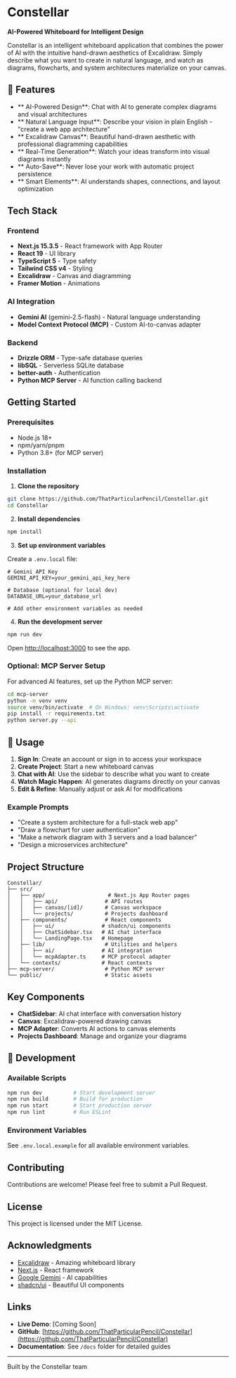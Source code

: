 # Constellar

**AI-Powered Whiteboard for Intelligent Design**

Constellar is an intelligent whiteboard application that combines the power of AI with the intuitive hand-drawn aesthetics of Excalidraw. Simply describe what you want to create in natural language, and watch as diagrams, flowcharts, and system architectures materialize on your canvas.

## 🌟 Features

- ** AI-Powered Design**: Chat with AI to generate complex diagrams and visual architectures
- ** Natural Language Input**: Describe your vision in plain English - "create a web app architecture"
- ** Excalidraw Canvas**: Beautiful hand-drawn aesthetic with professional diagramming capabilities
- ** Real-Time Generation**: Watch your ideas transform into visual diagrams instantly
- ** Auto-Save**: Never lose your work with automatic project persistence
- ** Smart Elements**: AI understands shapes, connections, and layout optimization

## Tech Stack

### Frontend
- **Next.js 15.3.5** - React framework with App Router
- **React 19** - UI library
- **TypeScript 5** - Type safety
- **Tailwind CSS v4** - Styling
- **Excalidraw** - Canvas and diagramming
- **Framer Motion** - Animations

### AI Integration
- **Gemini AI** (gemini-2.5-flash) - Natural language understanding
- **Model Context Protocol (MCP)** - Custom AI-to-canvas adapter

### Backend
- **Drizzle ORM** - Type-safe database queries
- **libSQL** - Serverless SQLite database
- **better-auth** - Authentication
- **Python MCP Server** - AI function calling backend

##  Getting Started

### Prerequisites
- Node.js 18+
- npm/yarn/pnpm
- Python 3.8+ (for MCP server)

### Installation

1. **Clone the repository**
```bash
git clone https://github.com/ThatParticularPencil/Constellar.git
cd Constellar
```

2. **Install dependencies**
```bash
npm install
```

3. **Set up environment variables**

Create a `.env.local` file:
```env
# Gemini API Key
GEMINI_API_KEY=your_gemini_api_key_here

# Database (optional for local dev)
DATABASE_URL=your_database_url

# Add other environment variables as needed
```

4. **Run the development server**
```bash
npm run dev
```

Open [http://localhost:3000](http://localhost:3000) to see the app.

### Optional: MCP Server Setup

For advanced AI features, set up the Python MCP server:

```bash
cd mcp-server
python -m venv venv
source venv/bin/activate  # On Windows: venv\Scripts\activate
pip install -r requirements.txt
python server.py --api
```

## 📖 Usage

1. **Sign In**: Create an account or sign in to access your workspace
2. **Create Project**: Start a new whiteboard canvas
3. **Chat with AI**: Use the sidebar to describe what you want to create
4. **Watch Magic Happen**: AI generates diagrams directly on your canvas
5. **Edit & Refine**: Manually adjust or ask AI for modifications

### Example Prompts

- "Create a system architecture for a full-stack web app"
- "Draw a flowchart for user authentication"
- "Make a network diagram with 3 servers and a load balancer"
- "Design a microservices architecture"

## Project Structure

```
Constellar/
├── src/
│   ├── app/                    # Next.js App Router pages
│   │   ├── api/               # API routes
│   │   ├── canvas/[id]/       # Canvas workspace
│   │   └── projects/          # Projects dashboard
│   ├── components/            # React components
│   │   ├── ui/               # shadcn/ui components
│   │   ├── ChatSidebar.tsx   # AI chat interface
│   │   └── LandingPage.tsx   # Homepage
│   ├── lib/                   # Utilities and helpers
│   │   ├── ai/               # AI integration
│   │   └── mcpAdapter.ts     # MCP protocol adapter
│   └── contexts/             # React contexts
├── mcp-server/                # Python MCP server
└── public/                    # Static assets
```

## Key Components

- **ChatSidebar**: AI chat interface with conversation history
- **Canvas**: Excalidraw-powered drawing canvas
- **MCP Adapter**: Converts AI actions to canvas elements
- **Projects Dashboard**: Manage and organize your diagrams

## 🔧 Development

### Available Scripts

```bash
npm run dev          # Start development server
npm run build        # Build for production
npm run start        # Start production server
npm run lint         # Run ESLint
```

### Environment Variables

See `.env.local.example` for all available environment variables.

## Contributing

Contributions are welcome! Please feel free to submit a Pull Request.

## License

This project is licensed under the MIT License.

## Acknowledgments

- [Excalidraw](https://excalidraw.com/) - Amazing whiteboard library
- [Next.js](https://nextjs.org/) - React framework
- [Google Gemini](https://deepmind.google/technologies/gemini/) - AI capabilities
- [shadcn/ui](https://ui.shadcn.com/) - Beautiful UI components

## Links

- **Live Demo**: [Coming Soon]
- **GitHub**: [https://github.com/ThatParticularPencil/Constellar](https://github.com/ThatParticularPencil/Constellar)
- **Documentation**: See `/docs` folder for detailed guides

---

Built by the Constellar team
